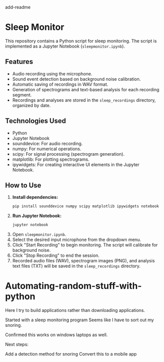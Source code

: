 add-readme
# Sleep Monitor

This repository contains a Python script for sleep monitoring. The script is implemented as a Jupyter Notebook (`sleepmonitor.ipynb`).

## Features

- Audio recording using the microphone.
- Sound event detection based on background noise calibration.
- Automatic saving of recordings in WAV format.
- Generation of spectrograms and text-based analysis for each recording segment.
- Recordings and analyses are stored in the `sleep_recordings` directory, organized by date.

## Technologies Used

- Python
- Jupyter Notebook
- sounddevice: For audio recording.
- numpy: For numerical operations.
- scipy: For signal processing (spectrogram generation).
- matplotlib: For plotting spectrograms.
- ipywidgets: For creating interactive UI elements in the Jupyter Notebook.

## How to Use

1.  **Install dependencies:**
    ```bash
    pip install sounddevice numpy scipy matplotlib ipywidgets notebook
    ```
2.  **Run Jupyter Notebook:**
    ```bash
    jupyter notebook
    ```
3.  Open `sleepmonitor.ipynb`.
4.  Select the desired input microphone from the dropdown menu.
5.  Click "Start Recording" to begin monitoring. The script will calibrate for background noise.
6.  Click "Stop Recording" to end the session.
7.  Recorded audio files (WAV), spectrogram images (PNG), and analysis text files (TXT) will be saved in the `sleep_recordings` directory.

# Automating-random-stuff-with-python

Here I try to build applications rather than downloading applications.

Started with a sleep monitoring program
Seems like I have to sort out my snoring.

Confirmed this works on windows laptops as well.

Next steps:

Add a detection method for snoring
Convert this to a mobile app

